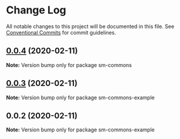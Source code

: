 # Change Log

All notable changes to this project will be documented in this file.
See [Conventional Commits](https://conventionalcommits.org) for commit guidelines.

## [0.0.4](https://github.com/prismicio/sm-commons/compare/v0.0.3...v0.0.4) (2020-02-11)

**Note:** Version bump only for package sm-commons





## [0.0.3](https://github.com/prismicio/sm-commons/compare/v0.0.2...v0.0.3) (2020-02-11)

**Note:** Version bump only for package sm-commons-example





## 0.0.2 (2020-02-11)

**Note:** Version bump only for package sm-commons-example
